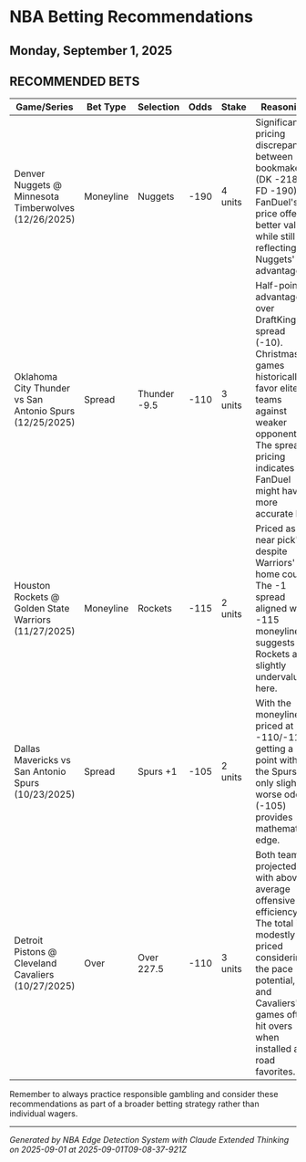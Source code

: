 # NBA Betting Recommendations
## Monday, September 1, 2025

## RECOMMENDED BETS
| Game/Series | Bet Type | Selection | Odds | Stake | Reasoning |
|-------------|----------|-----------|------|-------|-----------|
| Denver Nuggets @ Minnesota Timberwolves (12/26/2025) | Moneyline | Nuggets | -190 | 4 units | Significant pricing discrepancy between bookmakers (DK -218 vs FD -190). FanDuel's price offers better value while still reflecting Nuggets' advantage. |
| Oklahoma City Thunder vs San Antonio Spurs (12/25/2025) | Spread | Thunder -9.5 | -110 | 3 units | Half-point advantage over DraftKings' spread (-10). Christmas games historically favor elite teams against weaker opponents. The spread pricing indicates FanDuel might have a more accurate line. |
| Houston Rockets @ Golden State Warriors (11/27/2025) | Moneyline | Rockets | -115 | 2 units | Priced as a near pick'em despite Warriors' home court. The -1 spread aligned with -115 moneyline suggests the Rockets are slightly undervalued here. |
| Dallas Mavericks vs San Antonio Spurs (10/23/2025) | Spread | Spurs +1 | -105 | 2 units | With the moneyline priced at -110/-110, getting a point with the Spurs at only slightly worse odds (-105) provides mathematical edge. |
| Detroit Pistons @ Cleveland Cavaliers (10/27/2025) | Over | Over 227.5 | -110 | 3 units | Both teams projected with above-average offensive efficiency. The total is modestly priced considering the pace potential, and Cavaliers' games often hit overs when installed as road favorites. |

Remember to always practice responsible gambling and consider these recommendations as part of a broader betting strategy rather than individual wagers.

---
*Generated by NBA Edge Detection System with Claude Extended Thinking on 2025-09-01 at 2025-09-01T09-08-37-921Z*
